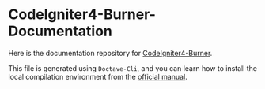 # CodeIgniter4-Burner-Documentation

Here is the documentation repository for [CodeIgniter4-Burner](https://github.com/monkenWu/CodeIgniter4-Burner).

This file is generated using `Doctave-Cli`, and you can learn how to install the local compilation environment from the [official manual](https://cli.doctave.com/installing).